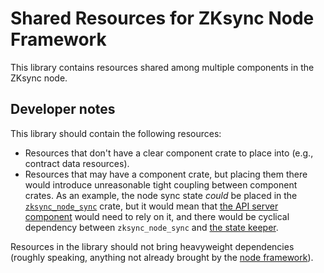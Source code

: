 # Shared Resources for ZKsync Node Framework

This library contains resources shared among multiple components in the ZKsync node.

## Developer notes

This library should contain the following resources:

- Resources that don't have a clear component crate to place into (e.g., contract data resources).
- Resources that may have a component crate, but placing them there would introduce unreasonable tight coupling between
  component crates. As an example, the node sync state _could_ be placed in the
  [`zksync_node_sync`](../../node/node_sync) crate, but it would mean that
  [the API server component](../../node/api_server) would need to rely on it, and there would be cyclical dependency
  between `zksync_node_sync` and [the state keeper](../../node/state_keeper).

Resources in the library should not bring heavyweight dependencies (roughly speaking, anything not already brought by
the [node framework](../node_framework)).
